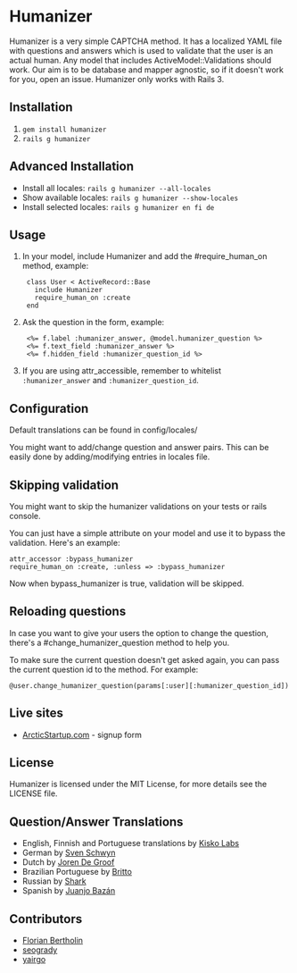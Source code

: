 # Humanizer

Humanizer is a very simple CAPTCHA method. It has a localized YAML file with questions and answers which is used to validate that the user is an actual human. Any model that includes ActiveModel::Validations should work. Our aim is to be database and mapper agnostic, so if it doesn't work for you, open an issue. Humanizer only works with Rails 3.

## Installation

1. `gem install humanizer`
2. `rails g humanizer`

## Advanced Installation

* Install all locales: `rails g humanizer --all-locales`
* Show available locales: `rails g humanizer --show-locales`
* Install selected locales: `rails g humanizer en fi de`

## Usage

1. In your model, include Humanizer and add the #require_human_on method, example:

        class User < ActiveRecord::Base
          include Humanizer
          require_human_on :create
        end

2. Ask the question in the form, example:

        <%= f.label :humanizer_answer, @model.humanizer_question %>
        <%= f.text_field :humanizer_answer %>
        <%= f.hidden_field :humanizer_question_id %>

3. If you are using attr_accessible, remember to whitelist `:humanizer_answer` and `:humanizer_question_id`.

## Configuration

Default translations can be found in config/locales/

You might want to add/change question and answer pairs. This can be easily done by adding/modifying entries in locales file.

## Skipping validation

You might want to skip the humanizer validations on your tests or rails console.

You can just have a simple attribute on your model and use it to bypass the validation. Here's an example:

    attr_accessor :bypass_humanizer
    require_human_on :create, :unless => :bypass_humanizer

Now when bypass_humanizer is true, validation will be skipped.

## Reloading questions

In case you want to give your users the option to change the question, there's a #change_humanizer_question method to help you.

To make sure the current question doesn't get asked again, you can pass the current question id to the method. For example:

    @user.change_humanizer_question(params[:user][:humanizer_question_id])
          
## Live sites

* [ArcticStartup.com](http://arcticstartup.com/) - signup form

## License

Humanizer is licensed under the MIT License, for more details see the LICENSE file.

## Question/Answer Translations

* English, Finnish and Portuguese translations by [Kisko Labs](http://kiskolabs.com/)
* German by [Sven Schwyn](http://github.com/svoop)
* Dutch by [Joren De Groof](http://github.com/joren)
* Brazilian Portuguese by [Britto](http://github.com/britto)
* Russian by [Shark](http://github.com/Serheo)
* Spanish by [Juanjo Bazán](https://github.com/xuanxu)

## Contributors

* [Florian Bertholin](https://github.com/Arkan)
* [seogrady](https://github.com/seogrady)
* [yairgo](https://github.com/yairgo)

